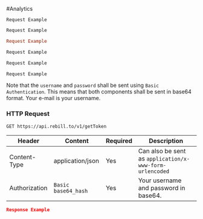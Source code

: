#Analytics

```shell
Request Example

```

```javascript
Request Example

```

```ruby
Request Example

```

```python
Request Example

```

```php
Request Example

```

```go
Request Example

```

Note that the `username` and `password` shall be sent using `Basic Authentication`. This means that both components shall be sent in base64 format.
Your e-mail is your username.

### HTTP Request

`GET https://api.rebill.to/v1/getToken`

Header | Content | Required | Description
--------- | ----------- | ----------- | -----------
Content-Type | application/json | Yes | Can also be sent as `application/x-www-form-urlencoded`
Authorization | `Basic base64_hash` | Yes | Your username and password in base64.


```json
Response Example

```

<div class="divider"></div>